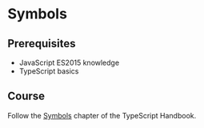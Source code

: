 # Symbols

## Prerequisites

- JavaScript ES2015 knowledge
- TypeScript basics

## Course

Follow the [Symbols](https://www.typescriptlang.org/docs/handbook/symbols.html) chapter of the TypeScript Handbook.

